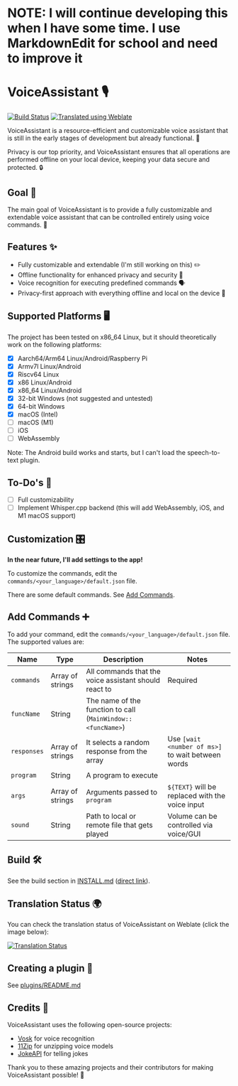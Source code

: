 # NOTE: I will continue developing this when I have some time. I use MarkdownEdit for school and need to improve it

# VoiceAssistant 🎙️

[![Build Status](https://github.com/tim-gromeyer/VoiceAssistant/actions/workflows/build.yml/badge.svg)](https://github.com/tim-gromeyer/VoiceAssistant/actions/workflows/build.yml)
[![Translated using Weblate](https://img.shields.io/badge/Translated%20using%20Weblate-✅-green)](https://weblate.org/en/)

VoiceAssistant is a resource-efficient and customizable voice assistant that is still in the early stages of development but already functional. 🚀

Privacy is our top priority, and VoiceAssistant ensures that all operations are performed offline on your local device, keeping your data secure and protected. 🔒

## Goal 🎯

The main goal of VoiceAssistant is to provide a fully customizable and extendable voice assistant that can be controlled entirely using voice commands. 🌟

## Features ✨

- Fully customizable and extendable (I'm still working on this) ✏️
- Offline functionality for enhanced privacy and security 🔐
- Voice recognition for executing predefined commands 🗣️
- Privacy-first approach with everything offline and local on the device 🏡

## Supported Platforms 🖥️

The project has been tested on x86_64 Linux, but it should theoretically work on the following platforms:

- [x] Aarch64/Arm64 Linux/Android/Raspberry Pi
- [x] Armv7l Linux/Android
- [x] Riscv64 Linux
- [x] x86 Linux/Android
- [x] x86_64 Linux/Android
- [x] 32-bit Windows (not suggested and untested)
- [x] 64-bit Windows
- [x] macOS (Intel)
- [ ] macOS (M1)
- [ ] iOS
- [ ] WebAssembly

Note: The Android build works and starts, but I can't load the speech-to-text plugin.

## To-Do's 📝

- [ ] Full customizability
- [ ] Implement Whisper.cpp backend (this will add WebAssembly, iOS, and M1 macOS support)

## Customization 🎛️

**In the near future, I'll add settings to the app!**

To customize the commands, edit the `commands/<your_language>/default.json` file.

There are some default commands. See [Add Commands](#add-commands).

## Add Commands ➕

To add your command, edit the `commands/<your_language>/default.json` file. The supported values are:

| Name        | Type             | Description                                                 | Notes                                             |
|-------------|------------------|-------------------------------------------------------------|---------------------------------------------------|
| `commands`  | Array of strings | All commands that the voice assistant should react to       | Required                                          |
| `funcName`  | String           | The name of the function to call (`MainWindow::<funcName>`) |                                                   |
| `responses` | Array of strings | It selects a random response from the array                 | Use `[wait <number of ms>]` to wait between words |
| `program`   | String           | A program to execute                                        |                                                   |
| `args`      | Array of strings | Arguments passed to `program`                               | `${TEXT}` will be replaced with the voice input   |
| `sound`     | String           | Path to local or remote file that gets played               | Volume can be controlled via voice/GUI            |

## Build 🛠️

See the build section in [INSTALL.md](INSTALL.md) ([direct link](INSTALL.md#build)).

## Translation Status 🌍

You can check the translation status of VoiceAssistant on Weblate (click the image below):

[![Translation Status](https://hosted.weblate.org/widgets/voiceassistant/-/multi-auto.svg)](https://hosted.weblate.org/engage/voiceassistant/)

## Creating a plugin 🧩

See [plugins/README.md](plugins/README.md)

## Credits 💙

VoiceAssistant uses the following open-source projects:

- [Vosk](https://github.com/alphacep/vosk-api) for voice recognition
- [11Zip](https://github.com/Sygmei/11Zip) for unzipping voice models
- [JokeAPI](https://jokeapi.dev) for telling jokes

Thank you to these amazing projects and their contributors for making VoiceAssistant possible! 🙏
